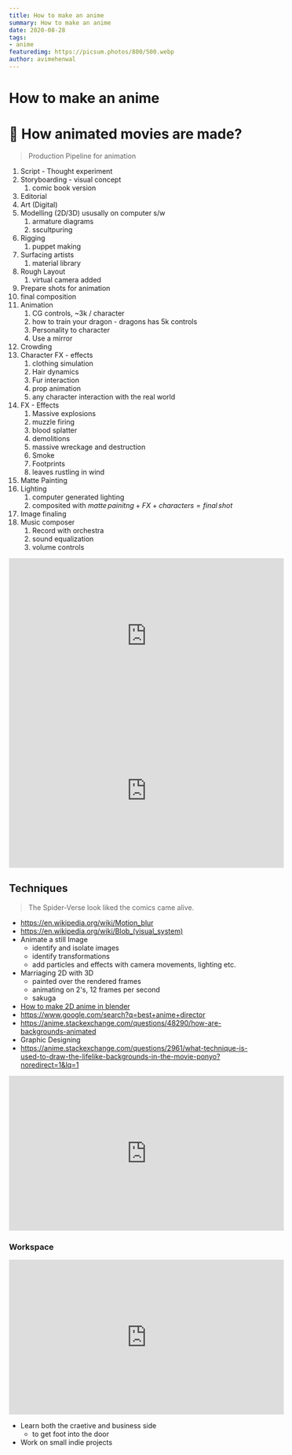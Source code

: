 ```yaml
---
title: How to make an anime
summary: How to make an anime
date: 2020-08-28
tags:
- anime
featuredimg: https://picsum.photos/800/500.webp
author: avimehenwal
---
```


# How to make an anime


# :movie_camera: How animated movies are made?

> Production Pipeline for animation

1. Script - Thought experiment
2. Storyboarding - visual concept
   1. comic book version
3. Editorial
4. Art (Digital)
5. Modelling (2D/3D) ususally on computer s/w
   1. armature diagrams
   2. sscultpuring
6. Rigging
   1. puppet making
7. Surfacing artists
   1. material library
8. Rough Layout
   1. virtual camera added
9.  Prepare shots for animation
   2.  final composition
10. Animation
    1.  CG controls, ~3k / character
    2.  how to train your dragon  - dragons has 5k controls
    3.  Personality to character
    4. Use a mirror
11. Crowding
12. Character FX - effects
    1. clothing simulation
    2. Hair dynamics
    3. Fur interaction
    4. prop animation
    5. any character interaction with the real world
13. FX - Effects
    1. Massive explosions
    2. muzzle firing
    3. blood splatter
    4. demolitions
    5. massive wreckage and destruction
    6. Smoke
    7. Footprints
    8. leaves rustling in wind
14. Matte Painting
15. Lighting
    1. computer generated lighting
    2. composited with $matte \, painitng + FX + characters = final \, shot$
16. Image finaling
17. Music composer
    1. Record with orchestra
    2. sound equalization
    3. volume controls

<iframe width="560" height="315" src="https://www.youtube.com/embed/ru0tQRJ4qKs" frameborder="0" allow="accelerometer; autoplay; encrypted-media; gyroscope; picture-in-picture" allowfullscreen></iframe>

<iframe width="560" height="315" src="https://www.youtube.com/embed/l-wUKu_V2Lk" frameborder="0" allow="accelerometer; autoplay; encrypted-media; gyroscope; picture-in-picture" allowfullscreen></iframe>

## Techniques

> The Spider-Verse  look liked the comics came alive.

* https://en.wikipedia.org/wiki/Motion_blur
* https://en.wikipedia.org/wiki/Blob_(visual_system)
* Animate a still Image
  * identify and isolate images
  * identify transformations
  * add particles and effects with camera movements, lighting etc.
* Marriaging 2D with 3D
  * painted over the rendered frames
  * animating on 2's, 12 frames per second
  * sakuga
* [How to make 2D anime in blender](https://www.youtube.com/watch?v=7GXIKOTKqwA)
* https://www.google.com/search?q=best+anime+director
* https://anime.stackexchange.com/questions/48290/how-are-backgrounds-animated
* Graphic Designing
* https://anime.stackexchange.com/questions/2961/what-technique-is-used-to-draw-the-lifelike-backgrounds-in-the-movie-ponyo?noredirect=1&lq=1

<iframe width="560" height="315" src="https://www.youtube.com/embed/IEglLdPw8x8" frameborder="0" allow="accelerometer; autoplay; encrypted-media; gyroscope; picture-in-picture" allowfullscreen></iframe>


### Workspace

<iframe width="560" height="315" src="https://www.youtube.com/embed/a7S7UWi3ipU" frameborder="0" allow="accelerometer; autoplay; encrypted-media; gyroscope; picture-in-picture" allowfullscreen></iframe>

* Learn both the craetive and business side
  * to get foot into the door
* Work on small indie projects